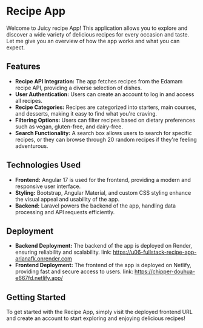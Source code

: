 # Recipe App

Welcome to Juicy recipe App! This application allows you to explore and discover a wide variety of delicious recipes for every occasion and taste. Let me give you an overview of how the app works and what you can expect.

## Features

- **Recipe API Integration:** The app fetches recipes from the Edamam recipe API, providing a diverse selection of dishes.
- **User Authentication:** Users can create an account to log in and access all recipes.
- **Recipe Categories:** Recipes are categorized into starters, main courses, and desserts, making it easy to find what you're craving.
- **Filtering Options:** Users can filter recipes based on dietary preferences such as vegan, gluten-free, and dairy-free.
- **Search Functionality:** A search box allows users to search for specific recipes, or they can browse through 20 random recipes if they're feeling adventurous.

## Technologies Used

- **Frontend:** Angular 17 is used for the frontend, providing a modern and responsive user interface.
- **Styling:** Bootstrap, Angular Material, and custom CSS styling enhance the visual appeal and usability of the app.
- **Backend:** Laravel powers the backend of the app, handling data processing and API requests efficiently.

## Deployment

- **Backend Deployment:** The backend of the app is deployed on Render, ensuring reliability and scalability.
link: https://u06-fullstack-recipe-app-arianafk.onrender.com
- **Frontend Deployment:** The frontend of the app is deployed on Netlify, providing fast and secure access to users.
link: https://chipper-douhua-e667fd.netlify.app/

## Getting Started

To get started with the Recipe App, simply visit the deployed frontend URL and create an account to start exploring and enjoying delicious recipes!
